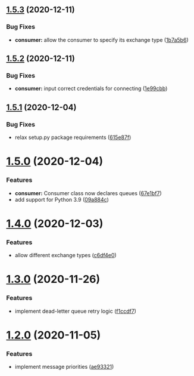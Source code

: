 ## [1.5.3](https://github.com/first-digital-finance/pyrmq/compare/v1.5.2...v1.5.3) (2020-12-11)


### Bug Fixes

* **consumer:** allow the consumer to specify its exchange type ([1b7a5b6](https://github.com/first-digital-finance/pyrmq/commit/1b7a5b683e10438a174204b7d28792e7f4c36c7f))

## [1.5.2](https://github.com/first-digital-finance/pyrmq/compare/v1.5.1...v1.5.2) (2020-12-11)


### Bug Fixes

* **consumer:** input correct credentials for connecting ([1e99cbb](https://github.com/first-digital-finance/pyrmq/commit/1e99cbba9928559cd2c07c41625f29311bfa16ab))

## [1.5.1](https://github.com/first-digital-finance/pyrmq/compare/v1.5.0...v1.5.1) (2020-12-04)


### Bug Fixes

* relax setup.py package requirements ([615e87f](https://github.com/first-digital-finance/pyrmq/commit/615e87fc99660ad86e5e8494f6ebeb9255b84615))

# [1.5.0](https://github.com/first-digital-finance/pyrmq/compare/v1.4.0...v1.5.0) (2020-12-04)


### Features

* **consumer:** Consumer class now declares queues ([67e1bf7](https://github.com/first-digital-finance/pyrmq/commit/67e1bf7772eb1e94d60a028bf3e42b1e57ad7c7f))
* add support for Python 3.9 ([09a884c](https://github.com/first-digital-finance/pyrmq/commit/09a884c0a84effeaa314ec4fb152b789a5936b14))

# [1.4.0](https://github.com/first-digital-finance/pyrmq/compare/v1.3.0...v1.4.0) (2020-12-03)


### Features

* allow different exchange types ([c6df4e0](https://github.com/first-digital-finance/pyrmq/commit/c6df4e0210133b22eab0054f44f089d5c5da2c38))

# [1.3.0](https://github.com/first-digital-finance/pyrmq/compare/v1.2.0...v1.3.0) (2020-11-26)


### Features

* implement dead-letter queue retry logic ([f1ccdf7](https://github.com/first-digital-finance/pyrmq/commit/f1ccdf794f7bb97e433d5f3d1ba2bfbe3773068c))

# [1.2.0](https://github.com/first-digital-finance/pyrmq/compare/v1.1.0...v1.2.0) (2020-11-05)


### Features

* implement message priorities ([ae93321](https://github.com/first-digital-finance/pyrmq/commit/ae9332120f96164f5006d8c446f157ba30575ba1))
